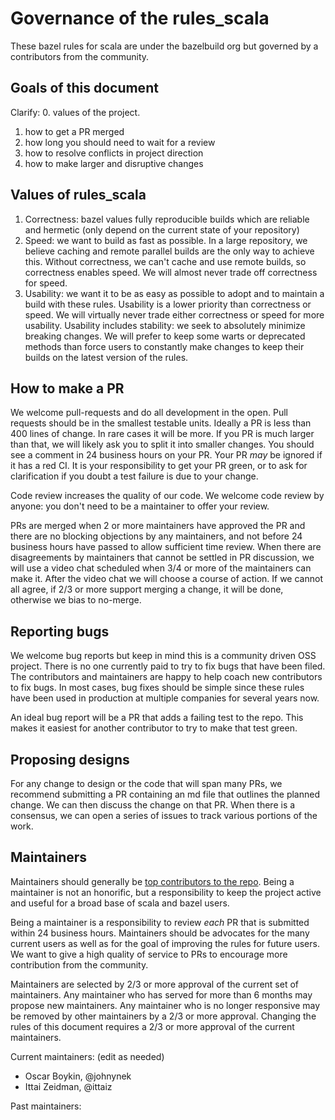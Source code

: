 # Governance of the rules_scala

These bazel rules for scala are under the bazelbuild org but governed by a
contributors from the community.

## Goals of this document

Clarify:
0. values of the project.
1. how to get a PR merged
2. how long you should need to wait for a review
3. how to resolve conflicts in project direction
4. how to make larger and disruptive changes

## Values of rules_scala

1. Correctness: bazel values fully reproducible builds which are reliable and hermetic (only depend on the current state of your repository)
2. Speed: we want to build as fast as possible. In a large repository, we believe caching and remote parallel builds are the only way to achieve this. Without correctness, we can't cache and use remote builds, so correctness enables speed. We will almost never trade off correctness for speed.
3. Usability: we want it to be as easy as possible to adopt and to maintain a build with these rules. Usability is a lower priority than correctness or speed. We will virtually never trade either correctness or speed for more usability. Usability includes stability: we seek to absolutely minimize breaking changes. We will prefer to keep some warts or deprecated methods than force users to constantly make changes to keep their builds on the latest version of the rules.

## How to make a PR
We welcome pull-requests and do all development in the open. Pull requests
should be in the smallest testable units. Ideally a PR is less than 400 lines of
change. In rare cases it will be more. If you PR is much larger than that, we
will likely ask you to split it into smaller changes. You should see a comment
in 24 business hours on your PR. Your PR *may* be ignored if it has a red CI. It
is your responsibility to get your PR green, or to ask for clarification if you
doubt a test failure is due to your change.

Code review increases the quality of our code.  We welcome code review by anyone:
you don't need to be a maintainer to offer your review.

PRs are merged when 2 or more maintainers have approved the PR and there are no
blocking objections by any maintainers, and not before 24 business hours have
passed to allow sufficient time review. When there are disagreements by
maintainers that cannot be settled in PR discussion, we will use a video chat
scheduled when 3/4 or more of the maintainers can make it. After the video chat we
will choose a course of action. If we cannot all agree, if 2/3 or more support
merging a change, it will be done, otherwise we bias to no-merge.

## Reporting bugs
We welcome bug reports but keep in mind this is a community driven OSS project.
There is no one currently paid to try to fix bugs that have been filed. The
contributors and maintainers are happy to help coach new contributors to fix
bugs. In most cases, bug fixes should be simple since these rules have been used
in production at multiple companies for several years now.

An ideal bug report will be a PR that adds a failing test to the repo. This
makes it easiest for another contributor to try to make that test green.

## Proposing designs
For any change to design or the code that will span many PRs, we recommend
submitting a PR containing an md file that outlines the planned change. We can
then discuss the change on that PR. When there is a consensus, we can open a
series of issues to track various portions of the work.

## Maintainers
Maintainers should generally be [top contributors to the repo](https://github.com/bazelbuild/rules_scala/graphs/contributors).
Being a maintainer is not an honorific, but a responsibility to keep the project
active and useful for a broad base of scala and bazel users.

Being a maintainer is a responsibility to review *each* PR that is submitted
within 24 business hours. Maintainers should be advocates for the many current
users as well as for the goal of improving the rules for future users. We want
to give a high quality of service to PRs to encourage more contribution from the
community.

Maintainers are selected by 2/3 or more approval of the current set of
maintainers. Any maintainer who has served for more than 6 months 
may propose new maintainers. Any maintainer who is no longer responsive may
be removed by other maintainers by a 2/3 or more approval. Changing the rules
of this document requires a 2/3 or more approval of the current maintainers.

Current maintainers: (edit as needed)
* Oscar Boykin, @johnynek
* Ittai Zeidman, @ittaiz

Past maintainers:
